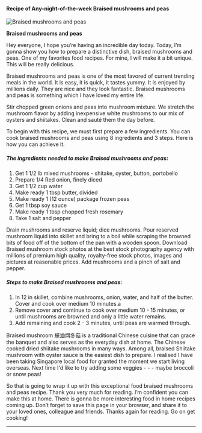             

#### Recipe of Any-night-of-the-week Braised mushrooms and peas

![Braised mushrooms and peas](https://img-global.cpcdn.com/recipes/4619376300916736/751x532cq70/braised-mushrooms-and-peas-recipe-main-photo.jpg)

**Braised mushrooms and peas**

Hey everyone, I hope you’re having an incredible day today. Today, I’m gonna show you how to prepare a distinctive dish, braised mushrooms and peas. One of my favorites food recipes. For mine, I will make it a bit unique. This will be really delicious.

Braised mushrooms and peas is one of the most favored of current trending meals in the world. It is easy, it is quick, it tastes yummy. It is enjoyed by millions daily. They are nice and they look fantastic. Braised mushrooms and peas is something which I have loved my entire life.

Stir chopped green onions and peas into mushroom mixture. We stretch the mushroom flavor by adding inexpensive white mushrooms to our mix of oysters and shiitakes. Clean and sauté them the day before.

To begin with this recipe, we must first prepare a few ingredients. You can cook braised mushrooms and peas using 8 ingredients and 3 steps. Here is how you can achieve it.

##### The ingredients needed to make Braised mushrooms and peas:

1.  Get 1 1/2 lb mixed mushrooms - shitake, oyster, button, portobello
2.  Prepare 1/4 Red onion, finely diced
3.  Get 1 1/2 cup water
4.  Make ready 1 tbsp butter, divided
5.  Make ready 1 (12 ounce) package frozen peas
6.  Get 1 tbsp soy sauce
7.  Make ready 1 tbsp chopped fresh rosemary
8.  Take 1 salt and pepper

Drain mushrooms and reserve liquid; dice mushrooms. Pour reserved mushroom liquid into skillet and bring to a boil while scraping the browned bits of food off of the bottom of the pan with a wooden spoon. Download Braised mushroom stock photos at the best stock photography agency with millions of premium high quality, royalty-free stock photos, images and pictures at reasonable prices. Add mushrooms and a pinch of salt and pepper.

##### Steps to make Braised mushrooms and peas:

1.  In 12 in skillet, combine mushrooms, onion, water, and half of the butter. Cover and cook over medium 10 minutes.a
2.  Remove cover and continue to cook over medium 10 - 15 minutes, or until mushrooms are browned and only a little water remains.
3.  Add remaining and cook 2 - 3 minutes, until peas are warmed through.

Braised mushroom 蠔油燜冬菇 is a traditional Chinese cuisine that can grace the banquet and also serves as the everyday dish at home. The Chinese cooked dried shiitake mushrooms in many ways. Among all, braised Shiitake mushroom with oyster sauce is the easiest dish to prepare. I realised I have been taking Singapore local food for granted the moment we start living overseas. Next time I'd like to try adding some veggies - - - maybe broccoli or snow peas!

So that is going to wrap it up with this exceptional food braised mushrooms and peas recipe. Thank you very much for reading. I’m confident you can make this at home. There is gonna be more interesting food in home recipes coming up. Don’t forget to save this page in your browser, and share it to your loved ones, colleague and friends. Thanks again for reading. Go on get cooking!

* * *